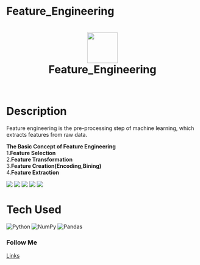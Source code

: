 # Feature_Engineering
<div align="center">
      <h1> <img src="https://serokell.io/files/ji/opengraph.jifqo162.normal-Feature__Engineering.png" width="80px"><br/>Feature_Engineering</h1>
     </div>
<p align="center"> <a href="https://github.com/EmamulHossen" target="_blank"><img alt="" src="https://img.shields.io/badge/Website-EA4C89?style=normal&logo=dribbble&logoColor=white" style="vertical-align:center" /></a> <a href="https://twitter.com/EmamulHossen17" target="_blank"><img alt="" src="https://img.shields.io/badge/Twitter-1DA1F2?style=normal&logo=twitter&logoColor=white" style="vertical-align:center" /></a> <a href="https://www.facebook.com/emamul.hossen.503" target="_blank"><img alt="" src="https://img.shields.io/badge/Facebook-1877F2?style=normal&logo=facebook&logoColor=white" style="vertical-align:center" /></a> <a href="https://www.linkedin.com/in/emamul-hossen-9a8ab1255/}" target="_blank"><img alt="" src="https://img.shields.io/badge/LinkedIn-0077B5?style=normal&logo=linkedin&logoColor=white" style="vertical-align:center" /></a> </p>

# Description
Feature engineering is the pre-processing step of machine learning, which extracts features from raw data. 

**The Basic Concept of Feature Engineering**<br/>
1.**Feature Selection**<br/>
2.**Feature Transformation**<br/>
3.**Feature Creation(Encoding,Bining)**<br/>
4.**Feature Extraction**

 <img src="https://adataanalyst.com/wp-content/uploads/2016/08/Feature-Engineering.jpg"> <img src="https://wikidocs.net/images/page/184956/Fig_08.png"> <img src="#"> <img src="#"> <img src="#">
# Tech Used
 ![Python](https://img.shields.io/badge/python-3670A0?style=for-the-badge&logo=python&logoColor=ffdd54) ![NumPy](https://img.shields.io/badge/numpy-%23013243.svg?style=for-the-badge&logo=numpy&logoColor=white) ![Pandas](https://img.shields.io/badge/pandas-%23150458.svg?style=for-the-badge&logo=pandas&logoColor=white)
      


### Follow Me
[Links](https:[//itsvg.in](https://www.facebook.com/emamul.hossen.503))
 
